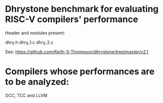 # Dhrystone benchmark for evaluating RISC-V compilers' performance

Header and modules present:

  dhry.h
  dhry_1.c
  dhry_2.c

See: https://github.com/Keith-S-Thompson/dhrystone/tree/master/v2.1

# Compilers whose performances are to be analyzed:

GCC, TCC and LLVM








